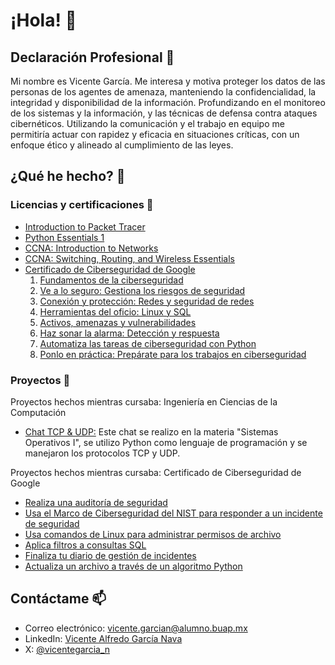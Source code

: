 # ¡Hola! 👋

## Declaración Profesional 💼
Mi nombre es Vicente García. Me interesa y motiva proteger los datos de las personas de los agentes de amenaza, manteniendo la confidencialidad, la integridad y disponibilidad de la información. Profundizando en el monitoreo de los sistemas y la información, y las técnicas de defensa contra ataques cibernéticos. Utilizando la comunicación y el trabajo en equipo me permitiría actuar con rapidez y eficacia en situaciones críticas, con un enfoque ético y alineado al cumplimiento de las leyes.

## ¿Qué he hecho? 🤔

### Licencias y certificaciones 📜
- [Introduction to Packet Tracer](https://github.com/vicentegarcia-n/licencias-y-certificaciones/blob/main/CISCO%20NETWORKING%20ACADEMY/Introduction%20to%20Packet%20Tracer/Introduction%20to%20Packet%20Tracer.pdf)
- [Python Essentials 1](https://github.com/vicentegarcia-n/licencias-y-certificaciones/blob/main/CISCO%20NETWORKING%20ACADEMY/Python%20Essentials/Python%20Essentials%201.pdf)
- [CCNA: Introduction to Networks](https://github.com/vicentegarcia-n/licencias-y-certificaciones/blob/main/CISCO%20NETWORKING%20ACADEMY/CCNA/CCNA%20Introduction%20to%20Networks.pdf)
- [CCNA: Switching, Routing, and Wireless Essentials](https://github.com/vicentegarcia-n/licencias-y-certificaciones/blob/main/CISCO%20NETWORKING%20ACADEMY/CCNA/CCNA%20Switching%2C%20Routing%2C%20and%20Wireless%20Essentials.pdf)
- [Certificado de Ciberseguridad de Google](https://github.com/vicentegarcia-n/licencias-y-certificaciones/blob/main/GOOGLE%20CAREER%20CERTIFICATES/Certificado%20de%20Ciberseguridad%20de%20Google/Coursera%20DDYR0QTF9BH2.pdf)
  1. [Fundamentos de la ciberseguridad](https://github.com/vicentegarcia-n/licencias-y-certificaciones/blob/main/GOOGLE%20CAREER%20CERTIFICATES/Certificado%20de%20Ciberseguridad%20de%20Google/Coursera%20RTSYUH1JC3PD.pdf)
  2. [Ve a lo seguro: Gestiona los riesgos de seguridad](https://github.com/vicentegarcia-n/licencias-y-certificaciones/blob/main/GOOGLE%20CAREER%20CERTIFICATES/Certificado%20de%20Ciberseguridad%20de%20Google/Coursera%205J06RG1XFSFT.pdf)
  3. [Conexión y protección: Redes y seguridad de redes](https://github.com/vicentegarcia-n/licencias-y-certificaciones/blob/main/GOOGLE%20CAREER%20CERTIFICATES/Certificado%20de%20Ciberseguridad%20de%20Google/Coursera%20JUI1GY982CP7.pdf)
  4. [Herramientas del oficio: Linux y SQL](https://github.com/vicentegarcia-n/licencias-y-certificaciones/blob/main/GOOGLE%20CAREER%20CERTIFICATES/Certificado%20de%20Ciberseguridad%20de%20Google/Coursera%204AB3PHUPTJNW.pdf)
  5. [Activos, amenazas y vulnerabilidades](https://github.com/vicentegarcia-n/licencias-y-certificaciones/blob/main/GOOGLE%20CAREER%20CERTIFICATES/Certificado%20de%20Ciberseguridad%20de%20Google/Coursera%20JGL7RZ2OU4DK.pdf)
  6. [Haz sonar la alarma: Detección y respuesta](https://github.com/vicentegarcia-n/licencias-y-certificaciones/blob/main/GOOGLE%20CAREER%20CERTIFICATES/Certificado%20de%20Ciberseguridad%20de%20Google/Coursera%20NEJ3EHQWNCXR.pdf)
  7. [Automatiza las tareas de ciberseguridad con Python](https://github.com/vicentegarcia-n/licencias-y-certificaciones/blob/main/GOOGLE%20CAREER%20CERTIFICATES/Certificado%20de%20Ciberseguridad%20de%20Google/Coursera%204NAWPSA29UQZ.pdf)
  8. [Ponlo en práctica: Prepárate para los trabajos en ciberseguridad](https://github.com/vicentegarcia-n/licencias-y-certificaciones/blob/main/GOOGLE%20CAREER%20CERTIFICATES/Certificado%20de%20Ciberseguridad%20de%20Google/Coursera%2064DD5R7LOWIN.pdf)

### Proyectos 🚀
Proyectos hechos mientras cursaba: Ingeniería en Ciencias de la Computación
- [Chat TCP & UDP:](https://github.com/lilalizzza/Chat) Este chat se realizo en la materia "Sistemas Operativos I", se utilizo Python como lenguaje de programación y se manejaron los protocolos TCP y UDP.

Proyectos hechos mientras cursaba: Certificado de Ciberseguridad de Google
- [Realiza una auditoría de seguridad](https://github.com/vicentegarcia-n/realiza-una-auditoria-de-seguridad)
- [Usa el Marco de Ciberseguridad del NIST para responder a un incidente de seguridad](https://github.com/vicentegarcia-n/usa-el-marco-de-ciberseguridad-del-nist-para-responder-a-un-incidente-de-seguridad)
- [Usa comandos de Linux para administrar permisos de archivo](https://github.com/vicentegarcia-n/usa-comandos-de-linux-para-administrar-permisos-de-archivo)
- [Aplica filtros a consultas SQL](https://github.com/vicentegarcia-n/aplica-filtros-a-consultas-sql)
- [Finaliza tu diario de gestión de incidentes](https://github.com/vicentegarcia-n/finaliza-tu-diario-de-gestion-de-incidentes)
- [Actualiza un archivo a través de un algoritmo Python](https://github.com/vicentegarcia-n/actualiza-un-archivo-a-traves-de-un-algoritmo-python)

## Contáctame 📫
- Correo electrónico: vicente.garcian@alumno.buap.mx
- LinkedIn: [Vicente Alfredo García Nava](https://www.linkedin.com/in/vicentegarcia-n/)
- X: [@vicentegarcia_n](https://x.com/vicentegarcia_n)
